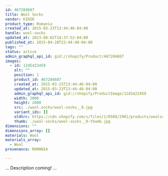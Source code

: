 ```yaml
---
id: 467284687
title: Wool Socks
vendor: KIOSK
product_type: Romania
created_at: 2015-03-23T13:44:46-04:00
handle: wool-socks
updated_at: 2023-08-02T14:37:52-04:00
published_at: 2015-04-28T22:44:40-04:00
tags: ""
status: active
admin_graphql_api_id: gid://shopify/Product/467284687
images:
  - id: 1245422459
    alt: ""
    position: 1
    product_id: 467284687
    created_at: 2015-03-23T13:44:46-04:00
    updated_at: 2015-03-23T13:44:46-04:00
    admin_graphql_api_id: gid://shopify/ProductImage/1245422459
    width: 2000
    height: 2000
    src: ./wool-socks/wool-socks__0.jpg
    variant_ids: []
    oldSrc: https://cdn.shopify.com/s/files/1/0589/2901/products/woolsocks.jpeg?v=1427132686
    thumb: ./wool-socks/wool-socks__0-thumb.jpg
dimensions: ""
dimensions_array: []
materials: Wool
materials_array:
  - Wool
provenance: ROMANIA

---
```


... Description coming! ...